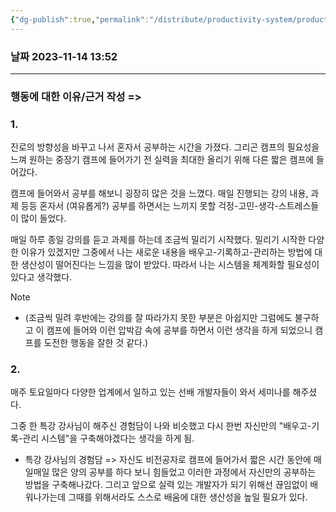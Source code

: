 ```yaml
---
{"dg-publish":true,"permalink":"/distribute/productivity-system/productivity-system/","noteIcon":""}
---
```


### 날짜 2023-11-14 13:52

-------------------------------

### 행동에 대한 이유/근거 작성 =>

### 1.
진로의 방향성을 바꾸고 나서 혼자서 공부하는 시간을 가졌다. 그리곤 캠프의 필요성을 느껴 원하는 중장기 캠프에 들어가기 전 실력을 최대한 올리기 위해 다른 짧은 캠프에 들어갔다. 
	
캠프에 들어와서 공부를 해보니 굉장히 많은 것을 느꼈다. 매일 진행되는 강의 내용, 과제 등등 혼자서 (여유롭게?) 공부를 하면서는 느끼지 못할 걱정-고민-생각-스트레스들이 많이 들었다.
	
매일 하루 종일 강의를 듣고 과제를 하는데 조금씩 밀리기 시작했다. 밀리기 시작한 다양한 이유가 있겠지만 그중에서 나는 새로운 내용을 배우고-기록하고-관리하는 방법에 대한 생산성이 떨어진다는 느낌을 많이 받았다. 따라서 나는 시스템을 체계화할 필요성이 있다고 생각했다. 
	
> [!NOTE]
> - 
> 	(조금씩 밀려 후반에는 강의를 잘 따라가지 못한 부분은 아쉽지만 그럼에도 불구하고 이 캠프에 들어와 이런 압박감 속에 공부를 하면서 이런 생각을 하게 되었으니 캠프를 도전한 행동을 잘한 것 같다.)

### 2. 
매주 토요일마다 다양한 업계에서 일하고 있는 선배 개발자들이 와서 세미나를 해주셨다.
	
그중 한 특강 강사님이 해주신 경험담이 나와 비슷했고 다시 한번 자신만의 "배우고-기록-관리 시스템"을 구축해야겠다는 생각을 하게 됨.
	
- 특강 강사님의 경험담 =>
자신도 비전공자로 캠프에 들어가서 짧은 시간 동안에 매일매일 많은 양의 공부를 하다 보니 힘들었고 이러한 과정에서 자신만의 공부하는 방법을 구축해나갔다. 그리고 앞으로 실력 있는 개발자가 되기 위해선 끊임없이 배워나가는데 그때를 위해서라도 스스로 배움에 대한 생산성을 높일 필요가 있다.

